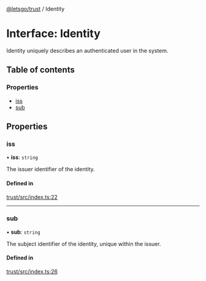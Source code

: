 [@letsgo/trust](../README.md) / Identity

# Interface: Identity

Identity uniquely describes an authenticated user in the system.

## Table of contents

### Properties

- [iss](Identity.md#iss)
- [sub](Identity.md#sub)

## Properties

### iss

• **iss**: `string`

The issuer identifier of the identity.

#### Defined in

[trust/src/index.ts:22](https://github.com/47chapters/letsgo/blob/11c7e19/packages/trust/src/index.ts#L22)

___

### sub

• **sub**: `string`

The subject identifier of the identity, unique within the issuer.

#### Defined in

[trust/src/index.ts:26](https://github.com/47chapters/letsgo/blob/11c7e19/packages/trust/src/index.ts#L26)
